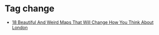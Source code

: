 <!--
title: Tag change
date: 2020-06-28T14:49:39.441Z
tags:
-->
# Tag change

 * [18 Beautiful And Weird Maps That Will Change How You Think About London](118940051457.md)